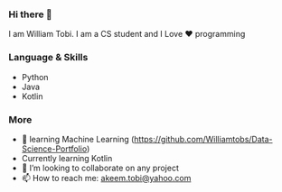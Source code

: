 ### Hi there 👋
I am William Tobi. I am a CS student and I Love ❤️ programming 

### Language & Skills
- Python
- Java
- Kotlin

### More
- 🌱 learning Machine Learning (https://github.com/Williamtobs/Data-Science-Portfolio)
- Currently learning Kotlin
- 👯 I’m looking to collaborate on any project
- 📫 How to reach me: akeem.tobi@yahoo.com
